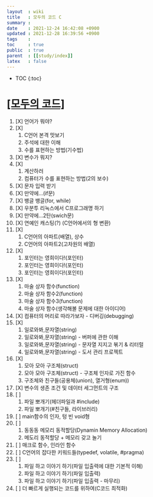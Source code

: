 ```yaml
---
layout  : wiki
title   : 모두의 코드 C
summary : 
date    : 2021-12-24 16:42:08 +0900
updated : 2021-12-28 16:39:56 +0900
tags    : 
toc     : true
public  : true
parent  : [[study/index]]
latex   : false
---
```

* TOC
{:toc}

# [[모두의 코드]](https://modoocode.com/231)

1. [X] 언어가 뭐야?
2. [X] 
    1. C언어 본격 맛보기 
    2. 주석에 대한 이해
    3. 수를 표현하는 방법(기수법)
3. [X] 변수가 뭐지?
4. [X] 
    1. 계산하러 
    2. 컴퓨터가 수를 표현하는 방법(2의 보수)
5. [X] 문자 입력 받기
6. [X] 만약에...(if문)
7. [X] 뱅글 뱅글(for, while)
8. [X] 우분투 리눅스에서 C프로그래명 하기
9. [X] 만약에...2탄(swich문)
10. [X] 연예인 캐스팅(?) (C언어에서의 형 변환)
11. [X] 
    1. C언어의 아파트(배열), 상수
    2. C언어의 아파트2(고차원의 배열)
12. [X] 
    1. 포인터는 영희이다!(포인터)
    2. 포인터는 영희이다!(포인터)
    3. 포인터는 영희이다!(포인터)
13. [X] 
    1. 마술 상자 함수(function) 
    2. 마술 상자 함수2(function) 
    3. 마술 상자 함수3(function) 
    4. 마술 상자 함수(생각해볼 문제에 대한 아이디어) 
14. [X] 컴퓨터의 머리로 따라가보자 - 디버깅(debugging)
15. [X] 
    1. 일로와봐,문자열(string) 
    2. 일로와봐,문자열(string) - 버퍼에 관한 이해 
    3. 일로와봐,문자열(string) - 문자열 지지고 볶기 & 리터럴
    4. 일로와봐,문자열(string) - 도서 관리 프로젝트
16. [X] 
    1. 모아 모아 구조체(struct) 
    2. 모아 모아 구조체(struct) - 구조체 인자로 가진 함수
    3. 구조체와 친구들(공용체(union), 열거형(enum))
17. [X] 변수의 생존 조건 및 데이터 세그먼트의 구조
18. [ ] 
    1. 파일 뽀개기(헤더파일과 #include)
    2. 파일 뽀개기(#친구들, 라이브러리)
19. [ ] main함수의 인자, 텅 빈 void형
20. [ ] 
    1. 동동동 메모리 동적할당(Dynamin Memory Allocation)
    2. 메도리 동적할당 + 메모리 갖고 놀기
21. [ ] 매크로 함수, 인라인 함수 
22. [ ] C언어의 잡다한 키워드들(typedef, volatile, #pragma)
23. [ ] 
    1. 파일 하고 이야기 하기(파일 입출력에 대한 기본적 이해) 
    2. 파일 하고 이야기 하기(파일 입출력)
    3. 파일 하고 이야기 하기(파일 입출력 - 마무리)
24. [ ] 더 빠르게 실행되는 코드를 위하여(C코드 최적화)
